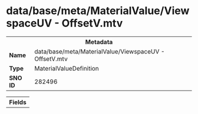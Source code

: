 <h1>data/base/meta/MaterialValue/ViewspaceUV - OffsetV.mtv</h1><table><tr><th colspan="100%">Metadata</th></tr><tr><td><b>Name</b></td><td>data/base/meta/MaterialValue/ViewspaceUV - OffsetV.mtv</td></tr><tr><td><b>Type</b></td><td>MaterialValueDefinition</td></tr><tr><td><b>SNO ID</b></td><td>282496</td></tr></table>

<table><tr><th colspan="100%">Fields</th></tr></table>

